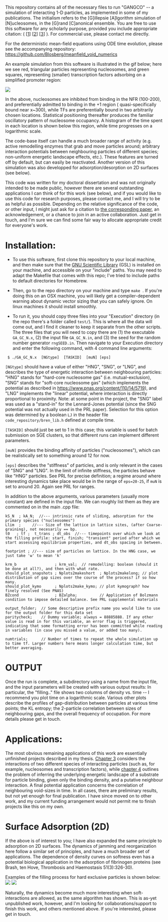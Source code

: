 This repository contains all of the necessary files to run "GANGCO" -- a simulation of interacting 1-D particles, as implemented in some of my publications. The initialism refers to the [G]illepsie [A]lgorithm simulation of [N]ucleosomes, in the [G]rand [C]anonical ensemble. You are free to use this software for any scholarly purpose, provided you include appropriate citation:
( [[1](https://www.pnas.org/content/110/14/5719)]
[[2](https://academic.oup.com/nar/article/42/22/13633/2411303)]
[[3](https://journals.aps.org/prl/abstract/10.1103/PhysRevLett.115.088301)] ). For commercial use, please contact me directly.

For the deterministic mean-field equations using ODE time evolution, please see the accompanying repository: https://github.com/Blosberg/meanfield_void_numerics

An example simulation from this software is illustrated in the gif below; here we see red, triangular particles representing nucleosomes, and green squares, representing (smaller) transcription factors adsorbing on a simplified promoter region: 

![](GA_GC_movie.gif) 

In the above, nucleosomes are inhibited from binding in the NFR (100-200), and preferentially admitted to binding in the +1 region ( quasi-specifically bound near x~300), while TFs are preferentially bound in two arbitrarily chosen locations. Statistical positioning thereafter produces the familiar oscillatory pattern of nucleosome occupancy. A histogram of the time spent in each location is shown below this region, while time progresses on a logarithmic scale.

The code-base itself can handle a much broader range of activity (e.g. active remodelling enzymes that grab and move particles around; arbitrary interaction potentials between neighbouring particles of different species; non-uniform energetic landscape effects, etc.). These features are turned off by default, but can easily be reactivated. Another version of this simulation was also developped for adsorption/desorption on 2D surfaces (see below).

This code was written for my doctoral dissertation and was not originally intended to be made public, however there are several outstanding applications I can think of for this work (see below), and if you would like to use this code for research purposes, please contact me, and I will try to be as helpful as possible. 
Depending on the relative significance of the code, or other input, I might just ask for a citation to [the corresponding paper]( https://journals.aps.org/prl/abstract/10.1103/PhysRevLett.115.088301 ), an acknowledgement, or a chance to join in an active collaboration. Just get in touch, and I'm sure we can find some fair way to allocate appropriate credit for everyone's work. 

# Installation:

- To use this software, first clone this repository to your local machine, and then make sure that the [GNU Scientific Library](https://www.gnu.org/software/gsl/) (GSL) is installed on your machine, and accessible on your "include" paths. You may need to adapt the Makefile that comes with this repo; I've tried to include paths to default directories for Homebrew. 

- Then, go to the repo directory on your machine and type `make `. If you're doing this on an OSX machine, you will likely get a compiler-dependent warning about dynamic vector sizing that you can safely ignore. On linux machines it should install smoothly.

- To run it, you should copy three files into your "Execution" directory (in the repo there's a folder called `test/`). This is where all the data will come out, and I find it cleaner to keep it separate from the other scripts. The three files that you will need to copy there are (1) the executable `GA_GC_N.x`, (2) the input file `GA_GC_N.in`, and (3) the seed for the random number generator `rngSEED.in`. Then navigate to your Execution directory and enter the following command, with 4 command line arguments:

` $ ./GA_GC_N.x  [NGtype]  [TASKID]  [muN] [eps]`

`[NGtype]` should have a value of either "HNG", "SNG", or "LNG", and describes the type of energetic interaction between neighbouring particles: "HNG" stands for "hard-core nucleosome gas" (i.e. mutual-exclusion), "SNG" stands for "soft-core nucleosome gas" (which implements the potential as described in https://www.pnas.org/content/110/14/5719), and "LNG" implements the "linear" potential, where interaction is directly proportional to proximity. Note: at some point in the project, the "SNG" label was used as a "stand-in" for the Lennard-Jones potential (since the SNG potential was not actually used in the PRL paper). Selection for this option was determined by a boolean `LJ` in the header file `code_repository/bren_lib.h` defined at compile time. 

`[TASKID]` should just be set to 1 in this case; this variable is used for batch submission on SGE clusters, so that different runs can implement different parameters.

`[muN]` provides the binding affinity of particles ("nucleosomes"), which can be realistically set to something around 12 for now.

`[eps]` describes the "stiffness" of particles, and is only relevant in the cases of "SNG" and "LNG". In the limit of infinite stiffness, the particles behave like "HNG" particles. See PRL for precise definition; a regime around where interesting dynamics take place would be in the range of `eps=20-25`, if `muN` is set to around 20. Again see PRL for ranges. 

In addition to the above arguments, various parameters (usually more constant) are defined in the input file. We can roughly list them as they are commented on in the main .cpp file:

```
kS_N  ; kA_N;  //--- intrinsic rate of sliding, adsorption for the primary species ("nucleosomes")
Llim  ;  	//--- Size of the lattice in lattice sites, (after Coarse-graining), not necesarily == bp.
t0   ; tf ;  t_trans ; dt_obs  //--- timepoints over which we look at the filling profile: start, finish; "transient" period after which we start assessing equilibrium properties, and dt_obs spacing in between.

footprint ;	//--- size of particles on lattice. In the HNG case, we just take 'w' to mean 'k'

krm_b                 ; krm_val;  // remodelling: boolean (should it be done at all?), and then with what rate.
should_plot_snapshots ; Nplots2makeshort  ; Nplots2makelong; // plot distribution of gap sizes over the course of the process? if so how many.
should_plot_kymo      ; Nplots2make_kymo; // plot kymograph? how finely resolved (See PNAS)
BZcond                ; BZalpha;          // Application of Bolzmann condition to impose detailed balance. See PRL supplemental materials

output_folder;  // Some descriptive prefix name you would like to use for the output folder for this data set
paritycheck;    // Dummy variable; always = 88885888. If any other value is read in for this variable, an error flag is triggered, indicating that some formatting error has been committed while reading in variables (in case you missed a value, or added too many).

numtrials;      // Number of times to repeat the whole simulation up to time tf. Larger numbers here means longer calculation time, but better averaging.
```

# OUTPUT

Once the run is complete, a subdirectory using a name from the input file, and the input parameters will be created with various output results:
In particular, the "filling.." file shows two columns of density vs. time -- I recommend you plot time on a logarithmic scale.
Various other plots describe the profiles of gap-distribution between particles at various time points; the KL entropy; the 2-particle correlation between sizes of neighbouring gaps, and the overall frequency of occupation. For more details please get in touch.

# Applications:

The most obvious remaining applications of this work are essentially unfinished projects described in my thesis. [Chapter 3](https://github.com/Blosberg/GA_GC/blob/master/BO_thesis_chap3.pdf) considers the interactions of two different species of interacting particles (such as, for example, nucleosomes and transcription factors), while [chapter 4](https://github.com/Blosberg/GA_GC/blob/master/BO_thesis_chap4.pdf) outlines the problem of inferring the underlying energetic landscape of a substrate for particle binding, given only the binding density, and a putative neighbour interaction. A final potential application concerns the correlation of neighbouring void-sizes in time.
In all cases, there are preliminary results, but not yet enough for final publication. I have since moved on to other work, and my current funding arrangement would not permit me to finish projects like this on my own.

# Surface Adsorption (2D)

If the above is of interest to you; I have also expanded the same principle to adsorption on 2D surfaces. The dynamics of jamming and reorganization here follow a similar set of principles, and have a much broader set of applications. The dependence of density curves on softness even has a potential biological application in the adsorption of fibrinogen proteins (see Brash, ten Hove, Thrombosis and Haemostasis 51(3):326-30).

Examples of the filling process for hard exclusive particles is shown below:
![](filling_gif_2D_circs.gif) 
![](filling_gif_2D_squares.gif) 

Naturally, the dynamics become much more interesting when soft-interactions are allowed, as the same algorithm has shown. This is as-yet unpublished work, however, and I'm looking for collaborations/support to finish this work, and others mentioned above. If you're interested, please get in touch. 
